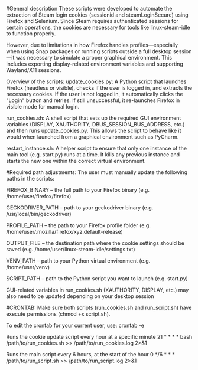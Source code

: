 #General description
These scripts were developed to automate the extraction of Steam login cookies (sessionid and steamLoginSecure) using Firefox and Selenium. Since Steam requires authenticated sessions for certain operations, the cookies are necessary for tools like linux-steam-idle to function properly.

However, due to limitations in how Firefox handles profiles—especially when using Snap packages or running scripts outside a full desktop session—it was necessary to simulate a proper graphical environment. This includes exporting display-related environment variables and supporting Wayland/X11 sessions.

Overview of the scripts:
update_cookies.py: A Python script that launches Firefox (headless or visible), checks if the user is logged in, and extracts the necessary cookies. If the user is not logged in, it automatically clicks the "Login" button and retries. If still unsuccessful, it re-launches Firefox in visible mode for manual login.

run_cookies.sh: A shell script that sets up the required GUI environment variables (DISPLAY, XAUTHORITY, DBUS_SESSION_BUS_ADDRESS, etc.) and then runs update_cookies.py. This allows the script to behave like it would when launched from a graphical environment such as PyCharm.

restart_instance.sh: A helper script to ensure that only one instance of the main tool (e.g. start.py) runs at a time. It kills any previous instance and starts the new one within the correct virtual environment.

#Required path adjustments:
The user must manually update the following paths in the scripts:

FIREFOX_BINARY – the full path to your Firefox binary (e.g. /home/user/firefox/firefox)

GECKODRIVER_PATH – path to your geckodriver binary (e.g. /usr/local/bin/geckodriver)

PROFILE_PATH – the path to your Firefox profile folder (e.g. /home/user/.mozilla/firefox/xyz.default-release)

OUTPUT_FILE – the destination path where the cookie settings should be saved (e.g. /home/user/linux-steam-idle/settings.txt)

VENV_PATH – path to your Python virtual environment (e.g. /home/user/venv)

SCRIPT_PATH – path to the Python script you want to launch (e.g. start.py)

GUI-related variables in run_cookies.sh (XAUTHORITY, DISPLAY, etc.) may also need to be updated depending on your desktop session

#CRONTAB:
Make sure both scripts (run_cookies.sh and run_script.sh) have execute permissions (chmod +x script.sh).

To edit the crontab for your current user, use:
crontab -e

Runs the cookie update script every hour at a specific minute
21 * * * * bash /path/to/run_cookies.sh >> /path/to/run_cookies.log 2>&1

Runs the main script every 6 hours, at the start of the hour
0 */6 * * * /path/to/run_script.sh >> /path/to/run_script.log 2>&1
